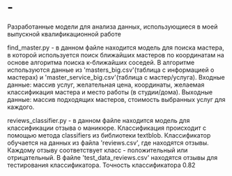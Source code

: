 # -
Разработанные модели для анализа данных, использующиеся в моей выпускной квалификационной работе

find_master.py - в данном файле находится модель для поиска мастера, в которой используется поиск ближайших мастеров по 
координатам на основе алгоритма поиска к-ближайших соседей.
В алгоритме используются данные из 'masters_big.csv'(таблица с информацией о мастерах) и 'master_service_big.csv'(таблица с мастер/услуга).
Входные данные: массив услуг, желательная цена, координаты, желаемая классификация мастера и место работы (в студии/дома).
Выходные данные: массив подходящих мастеров, стоимость выбранных услуг для каждого.

reviews_classifier.py - в данном файле находится модель для классификации отзыва о маникюре. Классификация происходит с помощью метода 
classifiers из библиотеки textblob. Классификатор обучается на данных из файла 'reviews.csv', где находятся отзывы. Каждому отзыву соответствует класс - положительный 
или отрицательный. В файле 'test_data_reviews.csv' находятся отзывы для тестирования классификатора. Точность классификатора 0.82
